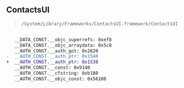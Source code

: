 ## ContactsUI

> `/System/Library/Frameworks/ContactsUI.framework/ContactsUI`

```diff

   __DATA_CONST.__objc_superrefs: 0xef8
   __DATA_CONST.__objc_arraydata: 0x5c8
   __AUTH_CONST.__auth_got: 0x2620
-  __AUTH_CONST.__auth_ptr: 0x1540
+  __AUTH_CONST.__auth_ptr: 0x1538
   __AUTH_CONST.__const: 0x9140
   __AUTH_CONST.__cfstring: 0xb180
   __AUTH_CONST.__objc_const: 0x56108

```
